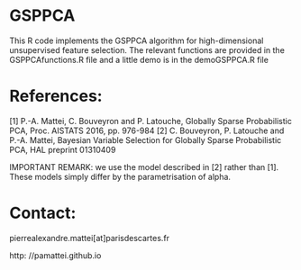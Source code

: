 # GSPPCA
This R code implements the GSPPCA algorithm for high-dimensional unsupervised feature selection.
The relevant functions are provided in the GSPPCAfunctions.R file and a little demo is in the demoGSPPCA.R file

# References: 
[1] P.-A. Mattei, C. Bouveyron and P. Latouche, Globally Sparse Probabilistic PCA, Proc. AISTATS 2016, pp. 976-984
[2] C. Bouveyron, P. Latouche and P.-A. Mattei, Bayesian Variable Selection for Globally Sparse Probabilistic PCA, HAL preprint 01310409

IMPORTANT REMARK: we use the model described in [2] rather than [1]. These models simply differ by the parametrisation of alpha.

# Contact:
pierrealexandre.mattei[at]parisdescartes.fr 

http: //pamattei.github.io

